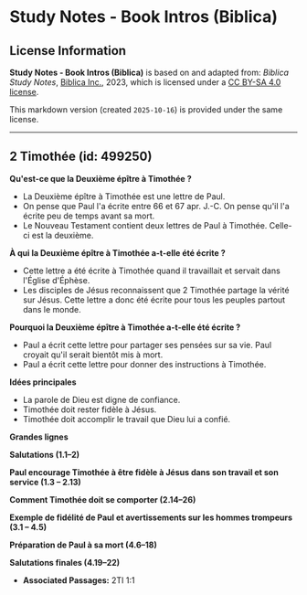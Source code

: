 # Study Notes - Book Intros (Biblica)

## License Information

**Study Notes - Book Intros (Biblica)** is based on and adapted from: _Biblica Study Notes_, [Biblica Inc.](https://www.biblica.com/), 2023, which is licensed under a [CC BY-SA 4.0 license](https://creativecommons.org/licenses/by-sa/4.0/legalcode.en).

This markdown version (created `2025-10-16`) is provided under the same license.



--------------------------------

## 2 Timothée (id: 499250)

**Qu'est\-ce que la Deuxième épître à Timothée ?**

* La Deuxième épître à Timothée est une lettre de Paul.
* On pense que Paul l'a écrite entre 66 et 67 apr. J.\-C. On pense qu'il l'a écrite peu de temps avant sa mort.
* Le Nouveau Testament contient deux lettres de Paul à Timothée. Celle\-ci est la deuxième.

**À qui la Deuxième épître à Timothée a\-t\-elle été écrite ?**

* Cette lettre a été écrite à Timothée quand il travaillait et servait dans l'Église d'Éphèse.
* Les disciples de Jésus reconnaissent que 2 Timothée partage la vérité sur Jésus. Cette lettre a donc été écrite pour tous les peuples partout dans le monde.

**Pourquoi la Deuxième épître à Timothée a\-t\-elle été écrite ?**

* Paul a écrit cette lettre pour partager ses pensées sur sa vie. Paul croyait qu'il serait bientôt mis à mort.
* Paul a écrit cette lettre pour donner des instructions à Timothée.

**Idées principales**

* La parole de Dieu est digne de confiance.
* Timothée doit rester fidèle à Jésus.
* Timothée doit accomplir le travail que Dieu lui a confié.

**Grandes lignes**

**Salutations (1\.1–2\)**

**Paul encourage Timothée à être fidèle à Jésus dans son travail et son service (1\.3 – 2\.13\)**

**Comment Timothée doit se comporter (2\.14–26\)**

**Exemple de fidélité de Paul et avertissements sur les hommes trompeurs (3\.1 – 4\.5\)**

**Préparation de Paul à sa mort (4\.6–18\)**

**Salutations finales (4\.19–22\)**

* **Associated Passages:** 2TI 1:1

